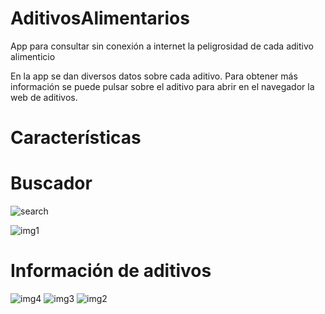 # AditivosAlimentarios
  
App para consultar sin conexión a internet la peligrosidad de cada aditivo alimenticio


En la app se dan diversos datos sobre cada aditivo. Para obtener más información se puede pulsar sobre el aditivo para abrir en el navegador la web de aditivos.

# Características

# Buscador

![search](https://github.com/user-attachments/assets/1d1ce306-8495-4648-b5c5-e080bc29a071)

![img1](https://github.com/user-attachments/assets/309ea19c-224f-4e10-90d1-ea3d3fb3c6d0)


# Información de aditivos

![img4](https://github.com/user-attachments/assets/2c5b0a63-53c4-41df-8e2c-724e6a3ab340)
![img3](https://github.com/user-attachments/assets/95e88898-7bac-4dc1-acf6-c1de0341652b)
![img2](https://github.com/user-attachments/assets/e0f8cbd0-2090-4b69-87bd-3a9888be0a9a)



